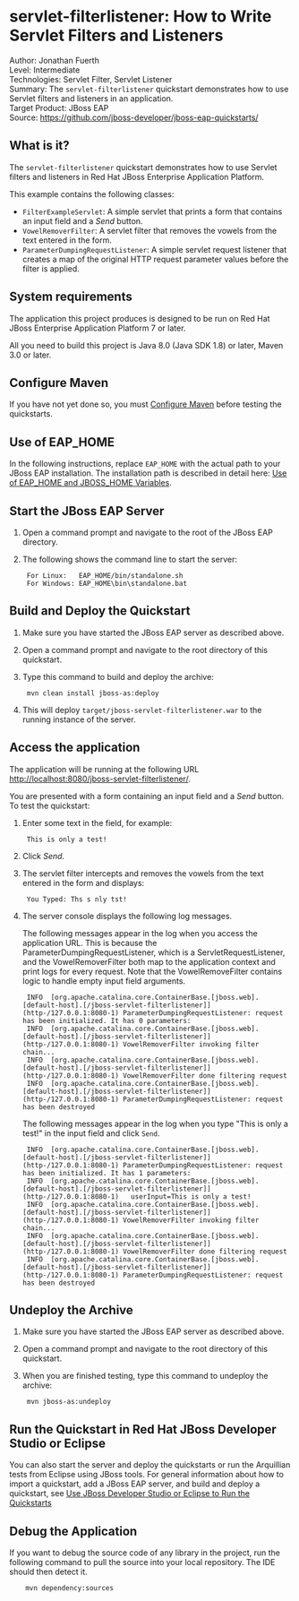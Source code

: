 servlet-filterlistener: How to Write Servlet Filters and Listeners
================================================================
Author: Jonathan Fuerth  
Level: Intermediate  
Technologies: Servlet Filter, Servlet Listener  
Summary: The `servlet-filterlistener` quickstart demonstrates how to use Servlet filters and listeners in an application.  
Target Product: JBoss EAP  
Source: <https://github.com/jboss-developer/jboss-eap-quickstarts/>  

What is it?
-----------

The `servlet-filterlistener` quickstart demonstrates how to use Servlet filters and listeners in Red Hat JBoss Enterprise Application Platform. 

This example contains the following classes:

* `FilterExampleServlet`: A simple servlet that prints a form that contains an input field and a *Send* button. 
* `VowelRemoverFilter`: A servlet filter that removes the vowels from the text entered in the form.
* `ParameterDumpingRequestListener`: A simple servlet request listener that creates a map of the original HTTP request parameter values before the filter is applied.


System requirements
-------------------

The application this project produces is designed to be run on Red Hat JBoss Enterprise Application Platform 7 or later. 

All you need to build this project is Java 8.0 (Java SDK 1.8) or later, Maven 3.0 or later.


Configure Maven
---------------

If you have not yet done so, you must [Configure Maven](https://github.com/jboss-developer/jboss-developer-shared-resources/blob/master/guides/CONFIGURE_MAVEN.md#configure-maven-to-build-and-deploy-the-quickstarts) before testing the quickstarts.


Use of EAP_HOME
---------------

In the following instructions, replace `EAP_HOME` with the actual path to your JBoss EAP installation. The installation path is described in detail here: [Use of EAP_HOME and JBOSS_HOME Variables](https://github.com/jboss-developer/jboss-developer-shared-resources/blob/master/guides/USE_OF_EAP_HOME.md#use-of-eap_home-and-jboss_home-variables).


Start the JBoss EAP Server
-------------------------

1. Open a command prompt and navigate to the root of the JBoss EAP directory.
2. The following shows the command line to start the server:

        For Linux:   EAP_HOME/bin/standalone.sh
        For Windows: EAP_HOME\bin\standalone.bat


Build and Deploy the Quickstart
-------------------------

1. Make sure you have started the JBoss EAP server as described above.
2. Open a command prompt and navigate to the root directory of this quickstart.
3. Type this command to build and deploy the archive:

        mvn clean install jboss-as:deploy

4. This will deploy `target/jboss-servlet-filterlistener.war` to the running instance of the server.


Access the application 
---------------------

The application will be running at the following URL <http://localhost:8080/jboss-servlet-filterlistener/>.

You are presented with a form containing an input field and a *Send* button. To test the quickstart:

1. Enter some text in the field, for example: 

        This is only a test!
2. Click *Send*.
3. The servlet filter intercepts and removes the vowels from the text entered in the form and displays: 

        You Typed: Ths s nly tst!
4. The server console displays the following log messages.

   The following messages appear in the log when you access the application URL. This is because the ParameterDumpingRequestListener, which is a ServletRequestListener, and the VowelRemoverFilter both map to the application context and print logs for every request. Note that the VowelRemoveFilter contains logic to handle empty input field arguments.

        INFO  [org.apache.catalina.core.ContainerBase.[jboss.web].[default-host].[/jboss-servlet-filterlistener]] (http-/127.0.0.1:8080-1) ParameterDumpingRequestListener: request has been initialized. It has 0 parameters:
        INFO  [org.apache.catalina.core.ContainerBase.[jboss.web].[default-host].[/jboss-servlet-filterlistener]] (http-/127.0.0.1:8080-1) VowelRemoverFilter invoking filter chain...
        INFO  [org.apache.catalina.core.ContainerBase.[jboss.web].[default-host].[/jboss-servlet-filterlistener]] (http-/127.0.0.1:8080-1) VowelRemoverFilter done filtering request
        INFO  [org.apache.catalina.core.ContainerBase.[jboss.web].[default-host].[/jboss-servlet-filterlistener]] (http-/127.0.0.1:8080-1) ParameterDumpingRequestListener: request has been destroyed
        
    The following messages appear in the log when you type "This is only a test!" in the input field and click `Send`. 
        
        INFO  [org.apache.catalina.core.ContainerBase.[jboss.web].[default-host].[/jboss-servlet-filterlistener]] (http-/127.0.0.1:8080-1) ParameterDumpingRequestListener: request has been initialized. It has 1 parameters:
        INFO  [org.apache.catalina.core.ContainerBase.[jboss.web].[default-host].[/jboss-servlet-filterlistener]] (http-/127.0.0.1:8080-1)   userInput=This is only a test!
        INFO  [org.apache.catalina.core.ContainerBase.[jboss.web].[default-host].[/jboss-servlet-filterlistener]] (http-/127.0.0.1:8080-1) VowelRemoverFilter invoking filter chain...
        INFO  [org.apache.catalina.core.ContainerBase.[jboss.web].[default-host].[/jboss-servlet-filterlistener]] (http-/127.0.0.1:8080-1) VowelRemoverFilter done filtering request
        INFO  [org.apache.catalina.core.ContainerBase.[jboss.web].[default-host].[/jboss-servlet-filterlistener]] (http-/127.0.0.1:8080-1) ParameterDumpingRequestListener: request has been destroyed


Undeploy the Archive
--------------------

1. Make sure you have started the JBoss EAP server as described above.
2. Open a command prompt and navigate to the root directory of this quickstart.
3. When you are finished testing, type this command to undeploy the archive:

        mvn jboss-as:undeploy


Run the Quickstart in Red Hat JBoss Developer Studio or Eclipse
-------------------------------------
You can also start the server and deploy the quickstarts or run the Arquillian tests from Eclipse using JBoss tools. For general information about how to import a quickstart, add a JBoss EAP server, and build and deploy a quickstart, see [Use JBoss Developer Studio or Eclipse to Run the Quickstarts](https://github.com/jboss-developer/jboss-developer-shared-resources/blob/master/guides/USE_JBDS.md#use-jboss-developer-studio-or-eclipse-to-run-the-quickstarts) 


Debug the Application
------------------------------------

If you want to debug the source code of any library in the project, run the following command to pull the source into your local repository. The IDE should then detect it.

        mvn dependency:sources

